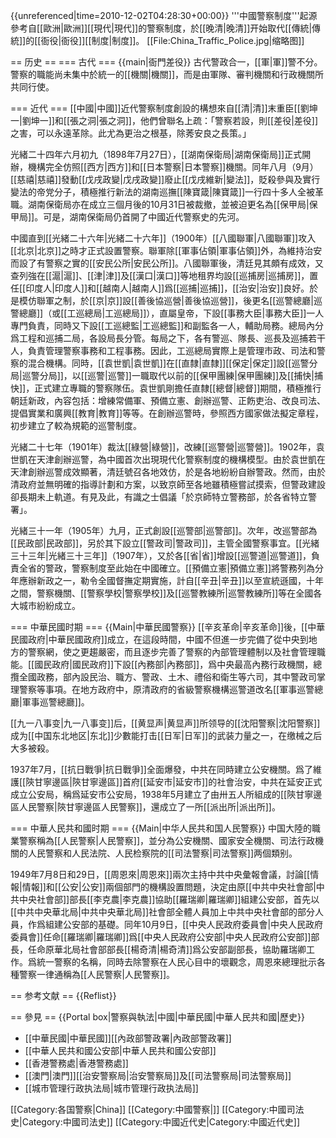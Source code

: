 {{unreferenced|time=2010-12-02T04:28:30+00:00}}
'''中國警察制度'''起源參考自[[歐洲|歐洲]][[現代|現代]]的警察制度，於[[晚清|晚清]]开始取代[[傳統|傳統]]的[[衙役|衙役]][[制度|制度]]。
[[File:China_Traffic_Police.jpg|缩略图]]

== 历史 ==
=== 古代 ===
{{main|衙門差役}}
古代警政合一，[[軍|軍]]警不分。警察的職能尚未集中於統一的[[機關|機關]]，而是由軍隊、審判機關和行政機關所共同行使。

=== 近代 ===
[[中國|中國]]近代警察制度創設的構想來自[[清|清]]末重臣[[劉坤一|劉坤一]]和[[張之洞|張之洞]]，他們曾聯名上疏：「警察若設，則[[差役|差役]]之害，可以永遠革除。此尤為更治之根基，除莠安良之長策。」

光緒二十四年六月初九（1898年7月27日），[[湖南保衛局|湖南保衛局]]正式開辦，機構完全仿照[[西方|西方]]和[[日本警察|日本警察]]機關。同年八月（9月）[[慈禧|慈禧]]發動[[戊戌政變|戊戌政變]]廢止[[戊戌維新|變法]]，貶殺參與及實行變法的帝党分子，積極推行新法的湖南巡撫[[陳寶箴|陳寶箴]]一行四十多人全被革職。湖南保衛局亦在成立三個月後的10月31日被裁撤，並被迫更名為[[保甲局|保甲局]]。可是，湖南保衛局仍首開了中國近代警察史的先河。

中國直到[[光緒二十六年|光緒二十六年]]（1900年）[[八國聯軍|八國聯軍]]攻入[[北京|北京]]之時才正式設置警察。聯軍除[[軍事佔領|軍事佔領]]外，為維持治安而設了有警察之實的[[安民公所|安民公所]]。八國聯軍後，清廷見其頗有成效，又查列強在[[滬|滬]]、[[津|津]]及[[漢口|漢口]]等地租界均設[[巡捕房|巡捕房]]，置任[[印度人|印度人]]和[[越南人|越南人]]爲[[巡捕|巡捕]]，[[治安|治安]]良好。於是模仿聯軍之制，於[[京|京]]設[[善後協巡營|善後協巡營]]，後更名[[巡警總廳|巡警總廳]]（或[[工巡總局|工巡總局]]），直屬皇帝，下設[[事務大臣|事務大臣]]一人專門負責，同時又下設[[工巡總監|工巡總監]]和副監各一人，輔助局務。總局內分爲工程和巡捕二局，各設局長分管。每局之下，各有警巡、隊長、巡長及巡捕若干人，負責管理警察事務和工程事務。因此，工巡總局實際上是管理市政、司法和警察的混合機構。同時，[[袁世凱|袁世凱]]在[[直隸|直隸]][[保定|保定]]設[[巡警分局|巡警分局]]，以[[巡警|巡警]]一職取代以前的[[保甲團練|保甲團練]]及[[捕快|捕快]]，正式建立專職的警察隊伍。袁世凱剛擔任直隸[[總督|總督]]期間，積極推行朝廷新政，內容包括：增練常備軍、預備立憲、創辦巡警、正飭吏治、改良司法、提倡實業和廣興[[教育|教育]]等等。在創辦巡警時，參照西方國家做法擬定章程，初步建立了較為規範的巡警制度。

光緒二十七年（1901年）裁汰[[綠營|綠營]]，改練[[巡警營|巡警營]]。1902年，袁世凱在天津創辦巡警，為中國首次出現現代化警察制度的機構模型。由於袁世凱在天津創辦巡警成效顯著，清廷號召各地效仿，於是各地紛紛自辦警政。然而，由於清政府並無明確的指導計劃和方案，以致京師至各地雖積極嘗試摸索，但警政建設卻長期未上軌道。有見及此，有識之士倡議「於京師特立警務部，於各省特立警署」。

光緒三十一年（1905年）九月，正式創設[[巡警部|巡警部]]。次年，改巡警部為[[民政部|民政部]]，另於其下設立[[警政司|警政司]]，主管全國警察事宜。[[光緒三十三年|光緒三十三年]]（1907年），又於各[[省|省]]增設[[巡警道|巡警道]]，負責全省的警政，警察制度至此始在中國確立。[[預備立憲|預備立憲]]將警務列為分年應辦新政之一，勒令全國督撫定期實施，計自[[辛丑|辛丑]]以至宣統遜國，十年之間，警察機關、[[警察學校|警察學校]]及[[巡警教練所|巡警教練所]]等在全國各大城市紛紛成立。

=== 中華民國时期 ===
{{Main|中華民國警察}}
[[辛亥革命|辛亥革命]]後，[[中華民國政府|中華民國政府]]成立，在這段時間，中國不但進一步完備了從中央到地方的警察網，使之更趨嚴密，而且逐步完善了警察的內部管理體制以及社會管理職能。[[國民政府|國民政府]]下設[[內務部|內務部]]，爲中央最高內務行政機關，總攬全國政務，部內設民治、職方、警政、土木、禮俗和衛生等六司，其中警政司掌理警察等事項。在地方政府中，原清政府的省級警察機構巡警道改名[[軍事巡警總廳|軍事巡警總廳]]。

[[九一八事变|九一八事变]]后，[[黄显声|黄显声]]所领导的[[沈阳警察|沈阳警察]]成为[[中国东北地区|东北]]少數能打击[[日军|日军]]的武装力量之一，在缴械之后大多被殺。

1937年7月，[[抗日戰爭|抗日戰爭]]全面爆發，中共在同時建立公安機關。爲了維護[[陝甘寧邊區|陝甘寧邊區]]首府[[延安市|延安市]]的社會治安，中共在延安正式成立公安局，稱爲延安市公安局，1938年5月建立了由卅五人所組成的[[陝甘寧邊區人民警察|陝甘寧邊區人民警察]]，還成立了一所[[派出所|派出所]]。

=== 中華人民共和國时期 ===
{{Main|中华人民共和国人民警察}}
中国大陸的職業警察稱為[[人民警察|人民警察]]，並分為公安機關、國家安全機關、司法行政機關的人民警察和人民法院、人民检察院的[[司法警察|司法警察]]两個類别。

1949年7月8日和29日，[[周恩來|周恩來]]兩次主持中共中央彙報會議，討論[[情報|情報]]和[[公安|公安]]兩個部門的機構設置問題，決定由原[[中共中央社會部|中共中央社會部]]部長[[李克農|李克農]]協助[[羅瑞卿|羅瑞卿]]組建公安部，首先以[[中共中央華北局|中共中央華北局]]社會部全體人員加上中共中央社會部的部分人員，作爲組建公安部的基礎。同年10月9日，[[中央人民政府委員會|中央人民政府委員會]]任命[[羅瑞卿|羅瑞卿]]爲[[中央人民政府公安部|中央人民政府公安部]]部長，任命原華北局社會部部長[[楊奇清|楊奇清]]爲公安部副部長，協助羅瑞卿工作。爲統一警察的名稱，同時去除警察在人民心目中的壞觀念，周恩來總理批示各種警察一律通稱為[[人民警察|人民警察]]。

== 参考文献 ==
{{Reflist}}

== 參見 ==
{{Portal box|警察與執法|中國|中華民國|中華人民共和國|歷史}}
* [[中華民國|中華民國]][[內政部警政署|內政部警政署]]
* [[中華人民共和國公安部|中華人民共和國公安部]]
* [[香港警務處|香港警務處]]
* [[澳門|澳門]][[治安警察局|治安警察局]]及[[司法警察局|司法警察局]]
* [[城市管理行政执法局|城市管理行政执法局]]

[[Category:各国警察|China]]
[[Category:中國警察|]]
[[Category:中國司法史|Category:中國司法史]]
[[Category:中國近代史|Category:中國近代史]]